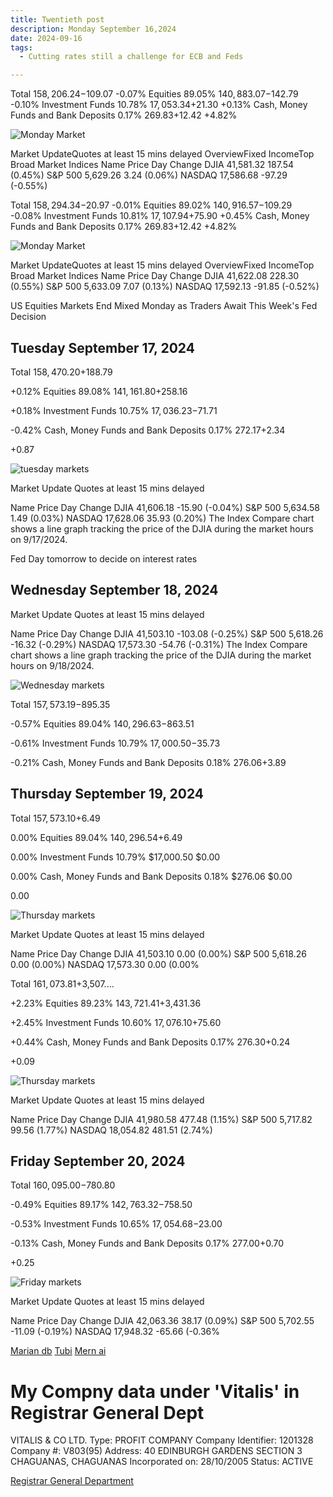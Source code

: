 ```yaml
---
title: Twentieth post
description: Monday September 16,2024
date: 2024-09-16
tags:
  - Cutting rates still a challenge for ECB and Feds

---
```

Total
$158,206.24
-$109.07 -0.07%
Equities
89.05%
$140,883.07
-$142.79 -0.10%
Investment Funds
10.78%
$17,053.34
+$21.30 +0.13%
Cash, Money Funds and Bank Deposits
0.17%
$269.83
+$12.42 +4.82%

<img src="/img/image20.png" alt="Monday Market">

Market UpdateQuotes at least 15 mins delayed
OverviewFixed IncomeTop Broad Market Indices
Name	Price	Day Change
DJIA	41,581.32	 187.54 (0.45%)
S&P 500	5,629.26	 3.24 (0.06%)
NASDAQ	17,586.68	 -97.29 (-0.55%)

Total
$158,294.34
-$20.97 -0.01%
Equities
89.02%
$140,916.57
-$109.29 -0.08%
Investment Funds
10.81%
$17,107.94
+$75.90 +0.45%
Cash, Money Funds and Bank Deposits
0.17%
$269.83
+$12.42 +4.82%

<img src="/img/image20.1.png" alt="Monday Market" />

Market UpdateQuotes at least 15 mins delayed
OverviewFixed IncomeTop Broad Market Indices
Name	Price	Day Change
DJIA	41,622.08	 228.30 (0.55%)
S&P 500	5,633.09	 7.07 (0.13%)
NASDAQ	17,592.13	 -91.85 (-0.52%)

US Equities Markets End Mixed Monday as Traders Await This Week's Fed Decision

<h2>Tuesday September 17, 2024</h2>

Total
$158,470.20
+$188.79

+0.12%
Equities
89.08%
$141,161.80
+$258.16

+0.18%
Investment Funds
10.75%
$17,036.23
-$71.71

-0.42%
Cash, Money Funds and Bank Deposits
0.17%
$272.17
+$2.34

+0.87

<img src="/img/image20.2.png" alt="tuesday markets"/>

Market Update
Quotes at least 15 mins delayed

Name	Price	Day Change
DJIA	41,606.18	 -15.90 (-0.04%)
S&P 500	5,634.58	 1.49 (0.03%)
NASDAQ	17,628.06	 35.93 (0.20%)
The Index Compare chart shows a line graph tracking the price of the DJIA during the market hours on 9/17/2024.

<note>Fed Day tomorrow to decide on interest rates</note>

<h2>Wednesday September 18, 2024</h2>

Market Update
Quotes at least 15 mins delayed

Name	Price	Day Change
DJIA	41,503.10	 -103.08 (-0.25%)
S&P 500	5,618.26	 -16.32 (-0.29%)
NASDAQ	17,573.30	 -54.76 (-0.31%)
The Index Compare chart shows a line graph tracking the price of the DJIA during the market hours on 9/18/2024.

<img src="/img/image20.3.png" alt= "Wednesday markets"/>

Total
$157,573.19
-$895.35

-0.57%
Equities
89.04%
$140,296.63
-$863.51

-0.61%
Investment Funds
10.79%
$17,000.50
-$35.73

-0.21%
Cash, Money Funds and Bank Deposits
0.18%
$276.06
+$3.89

<h2>Thursday September 19, 2024</h2>

Total
$157,573.10
+$6.49

0.00%
Equities
89.04%
$140,296.54
+$6.49

0.00%
Investment Funds
10.79%
$17,000.50
$0.00

0.00%
Cash, Money Funds and Bank Deposits
0.18%
$276.06
$0.00

0.00

<img src="/img/image20.4.png" alt="Thursday markets"/>

Market Update
Quotes at least 15 mins delayed

Name	Price	Day Change
DJIA	41,503.10	0.00 (0.00%)
S&P 500	5,618.26	0.00 (0.00%)
NASDAQ	17,573.30	0.00 (0.00%

Total
$161,073.81
+$3,507....

+2.23%
Equities
89.23%
$143,721.41
+$3,431.36

+2.45%
Investment Funds
10.60%
$17,076.10
+$75.60

+0.44%
Cash, Money Funds and Bank Deposits
0.17%
$276.30
+$0.24

+0.09

<img src="/img/image20.5.png" alt= "Thursday markets"/>

Market Update
Quotes at least 15 mins delayed

Name	Price	Day Change
DJIA	41,980.58	 477.48 (1.15%)
S&P 500	5,717.82	 99.56 (1.77%)
NASDAQ	18,054.82	 481.51 (2.74%)

<h2>Friday September 20, 2024</h2>

Total
$160,095.00
-$780.80

-0.49%
Equities
89.17%
$142,763.32
-$758.50

-0.53%
Investment Funds
10.65%
$17,054.68
-$23.00

-0.13%
Cash, Money Funds and Bank Deposits
0.17%
$277.00
+$0.70

+0.25

<img src="/img/image20.6.png" alt="Friday markets"/>

Market Update
Quotes at least 15 mins delayed

Name	Price	Day Change
DJIA	42,063.36	 38.17 (0.09%)
S&P 500	5,702.55	 -11.09 (-0.19%)
NASDAQ	17,948.32	 -65.66 (-0.36%


[Marian db](https://www.youtube.com/watch?v=xTxFLgvVOZs)
[Tubi](https://tubitv.com/movies/100009634/pure-white-b-tch)
[Mern ai](https://www.youtube.com/watch?v=mkJbEP5GeRA&t=6787s)

<h1>My Compny data under 'Vitalis' in Registrar General Dept</h1>
VITALIS & CO LTD.
Type: PROFIT COMPANY
Company Identifier: 1201328
Company #: V803(95)
Address: 40 EDINBURGH GARDENS SECTION 3 CHAGUANAS, CHAGUANAS
Incorporated on: 28/10/2005
Status: ACTIVE

[Registrar General Department](https://rgd.legalaffairs.gov.tt/ttCompaniesRegistry/login)


